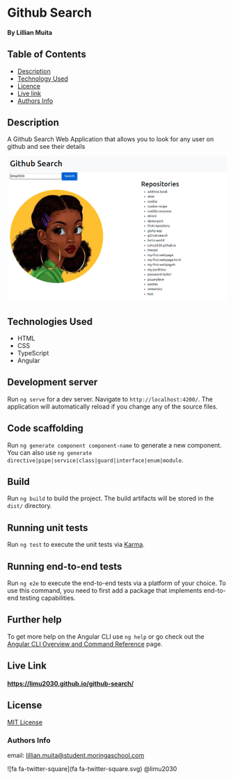 #    Github Search 
#### By Lillian Muita

## Table of Contents

- [Description](#Description)
- [Technology Used](#technologies-used)
- [Licence](#licence)
- [Live link](#live-link)
- [Authors Info](#author-Info)

## Description

<p>A Github Search Web Application that allows you to look for any user on github and see their details</p>

![screenshot](./src/assets/images/gs.png)

## Technologies Used

- HTML
- CSS
- TypeScript
- Angular


## Development server

Run `ng serve` for a dev server. Navigate to `http://localhost:4200/`. The application will automatically reload if you change any of the source files.

## Code scaffolding

Run `ng generate component component-name` to generate a new component. You can also use `ng generate directive|pipe|service|class|guard|interface|enum|module`.

## Build

Run `ng build` to build the project. The build artifacts will be stored in the `dist/` directory.

## Running unit tests

Run `ng test` to execute the unit tests via [Karma](https://karma-runner.github.io).

## Running end-to-end tests

Run `ng e2e` to execute the end-to-end tests via a platform of your choice. To use this command, you need to first add a package that implements end-to-end testing capabilities.

## Further help

To get more help on the Angular CLI use `ng help` or go check out the [Angular CLI Overview and Command Reference](https://angular.io/cli) page.

## Live Link

#### https://limu2030.github.io/github-search/

## License

[MIT License](LICENSE)

### Authors Info

email:  lillian.muita@student.moringaschool.com

![fa fa-twitter-square](fa fa-twitter-square.svg) @limu2030
